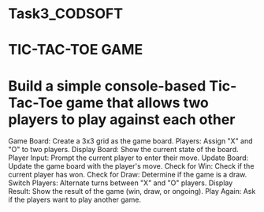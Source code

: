 # Task3_CODSOFT
# TIC-TAC-TOE GAME

# Build a simple console-based Tic-Tac-Toe game that allows two players to play against each other

Game Board: Create a 3x3 grid as the game board. 
Players: Assign "X" and "O" to two players.
Display Board: Show the current state of the board.
Player Input: Prompt the current player to enter their move.
Update Board: Update the game board with the player's move.
Check for Win: Check if the current player has won.
Check for Draw: Determine if the game is a draw.
Switch Players: Alternate turns between "X" and "O" players.
Display Result: Show the result of the game (win, draw, or ongoing).
Play Again: Ask if the players want to play another game.
